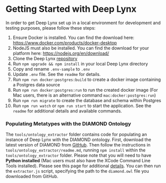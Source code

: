 # Getting Started with Deep Lynx
In order to get Deep Lynx set up in a local environment for development and testing purposes, please follow these steps:  
1. Ensure Docker is installed. You can find the download here: https://www.docker.com/products/docker-desktop
2. NodeJS must also be installed. You can find the download for your platform here: https://nodejs.org/en/download/
3. Clone the Deep Lynx [repository](https://github.com/idaholab/Deep-Lynx)
4. Run `npm upgrade && npm install` in your local Deep Lynx directory
5. Copy and rename `.env-sample` to `.env` 
6. Update `.env` file. See the `readme` for details. 
7. Run `npm run docker:postgres:build` to create a docker image containing a Postgres data source
8. Run `npm run docker:postgres:run` to run the created docker image (For Mac users, there is an alternative command `mac:docker:postgres:run`)
9. Run `npm run migrate` to create the database and schema within Postgres 
10. Run `npm run watch` or `npm run start` to start the application. See the `readme` for additional details and available commands.  
  
### Populating Metatypes with the DIAMOND Ontology
The `tools/ontology_extractor` folder contains code for populating an instance of Deep Lynx with the DIAMOND ontology. First, download the latest version of DIAMOND from [GitHub](https://github.com/idaholab/DIAMOND). Then follow the instructions in `tools/ontology_extractor/readme.md`, running `npm install` within the `tools/ontology_extractor` folder. Please note that you will need to have **Python installed** (Mac users must also have the XCode Command Line Tools installed). Please see this page for additional [details](https://www.npmjs.com/package/node-gyp). You can then run the `extractor.js` script, specifying the path to the `diamond.owl` file you downloaded from GitHub.